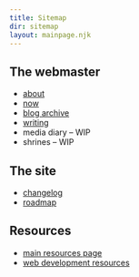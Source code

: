 ```yaml
---
title: Sitemap
dir: sitemap
layout: mainpage.njk
---
```


## The webmaster

- [about](/about)
- [now](/now)
- [blog archive](/blog)
- [writing](/writing)
- media diary – WIP
- shrines – WIP

## The site

- [changelog](/changelog)
- [roadmap](/roadmap)

## Resources

- [main resources page](/resources)
- [web development resources](/resources/dev)
